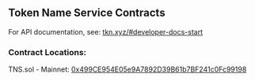 ## Token Name Service Contracts

For API documentation, see: [tkn.xyz/#developer-docs-start](https://tkn.eth.limo/#developer-docs-start)

### Contract Locations:  
TNS.sol - Mainnet: [0x499CE954E05e9A7892D39B61b7BF241c0Fc99198](https://etherscan.io/address/0x499CE954E05e9A7892D39B61b7BF241c0Fc99198#code)
